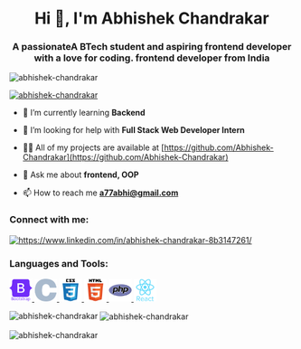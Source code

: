 <h1 align="center">Hi 👋, I'm Abhishek Chandrakar</h1>
<h3 align="center">A passionateA BTech student and aspiring frontend developer with a love for coding. frontend developer from India</h3>

<p align="left"> <img src="https://komarev.com/ghpvc/?username=abhishek-chandrakar&label=Profile%20views&color=0e75b6&style=flat" alt="abhishek-chandrakar" /> </p>

<p align="left"> <a href="https://github.com/ryo-ma/github-profile-trophy"><img src="https://github-profile-trophy.vercel.app/?username=abhishek-chandrakar" alt="abhishek-chandrakar" /></a> </p>

- 🌱 I’m currently learning **Backend**

- 🤝 I’m looking for help with **Full Stack Web Developer Intern**

- 👨‍💻 All of my projects are available at [https://github.com/Abhishek-Chandrakar](https://github.com/Abhishek-Chandrakar)

- 💬 Ask me about **frontend, OOP**

- 📫 How to reach me **a77abhi@gmail.com**

<h3 align="left">Connect with me:</h3>
<p align="left">
<a href="https://linkedin.com/in/https://www.linkedin.com/in/abhishek-chandrakar-8b3147261/" target="blank"><img align="center" src="https://raw.githubusercontent.com/rahuldkjain/github-profile-readme-generator/master/src/images/icons/Social/linked-in-alt.svg" alt="https://www.linkedin.com/in/abhishek-chandrakar-8b3147261/" height="30" width="40" /></a>
</p>

<h3 align="left">Languages and Tools:</h3>
<p align="left"> <a href="https://getbootstrap.com" target="_blank" rel="noreferrer"> <img src="https://raw.githubusercontent.com/devicons/devicon/master/icons/bootstrap/bootstrap-plain-wordmark.svg" alt="bootstrap" width="40" height="40"/> </a> <a href="https://www.cprogramming.com/" target="_blank" rel="noreferrer"> <img src="https://raw.githubusercontent.com/devicons/devicon/master/icons/c/c-original.svg" alt="c" width="40" height="40"/> </a> <a href="https://www.w3schools.com/css/" target="_blank" rel="noreferrer"> <img src="https://raw.githubusercontent.com/devicons/devicon/master/icons/css3/css3-original-wordmark.svg" alt="css3" width="40" height="40"/> </a> <a href="https://www.w3.org/html/" target="_blank" rel="noreferrer"> <img src="https://raw.githubusercontent.com/devicons/devicon/master/icons/html5/html5-original-wordmark.svg" alt="html5" width="40" height="40"/> </a> <a href="https://www.php.net" target="_blank" rel="noreferrer"> <img src="https://raw.githubusercontent.com/devicons/devicon/master/icons/php/php-original.svg" alt="php" width="40" height="40"/> </a> <a href="https://reactjs.org/" target="_blank" rel="noreferrer"> <img src="https://raw.githubusercontent.com/devicons/devicon/master/icons/react/react-original-wordmark.svg" alt="react" width="40" height="40"/> </a> </p>

<p><img align="left" src="https://github-readme-stats.vercel.app/api/top-langs?username=abhishek-chandrakar&show_icons=true&locale=en&layout=compact" alt="abhishek-chandrakar" /></p>

<p>&nbsp;<img align="center" src="https://github-readme-stats.vercel.app/api?username=abhishek-chandrakar&show_icons=true&locale=en" alt="abhishek-chandrakar" /></p>

<p><img align="center" src="https://github-readme-streak-stats.herokuapp.com/?user=abhishek-chandrakar&" alt="abhishek-chandrakar" /></p>
